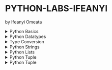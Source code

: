 # PYTHON-LABS-IFEANYI
by Ifeanyi Omeata

<details>
  <summary>Python Basics</summary>

  - [ ] 1. Print String
  - [ ] 2. Use Comments

  ### 1. Print String

  ```py
  print("Hello World!")
  print("Python is easy!")

  if __name__ == '__main__':
      print('Completed!')
  ```

  ```
  Hello World!
  Python is easy!
  Completed!
  ```

  ### 2. Use Comments

  ```py
  """This is a multi-line comment
  Author: Ifeanyi omeata
  Date: 2025
  """
  
  # This is a sample Python script.
  print("Hello World!")
  print("Python is easy!")
  
  # Press the green button in the gutter to run the script.
  if __name__ == '__main__':
      print('Completed!')
  ```

  ```
  Hello World!
  Python is easy!
  Completed!
  ```

</details>

<details>
  <summary>Python Datatypes</summary>

  - [ ] 1. NoneType
  - [ ] 2. Numeric-Integer
  - [ ] 3. Numeric-Floating Point (float)
  - [ ] 4. Numeric-Complex
  - [ ] 5. Numeric-Binary
  - [ ] 6. Numeric-Hexadecimal
  - [ ] 7. Boolean

  ### 1. NoneType
  - [ ] NoneType: an object that does not contain any value
  
  ```py
  #NoneType
  a = None
  print(a)
  print(type(a))
  ```

  ```
  None
  <class 'NoneType'>
  ```

  ### 2. Numeric-Integer

  ```py
  #Numeric-Integer
  a1 = 11
  b1 = 100
  c1 = -66
  print(a1,b1,c1)
  ```

  ```
  11 100 -66
  ```

  ### 3. Numeric-Floating Point (float)

  ```py
  #Numeric-Floating Point (float)
  a2 = 33.5
  b2 = -25.8
  print(a2,b2)
  ```

  ```
  33.5 -25.8
  ```

  ### 4. Numeric-Complex

  ```py
  #Numeric-Complex
  a3 = 3+5j
  print(a3)
  print(type(a3))
  ```

  ```
  (3+5j)
  <class 'complex'>
  ```

  ### 5. Numeric-Binary

  ```py
  #Numeric-Binary
  a4=0B1010
  print(a4)
  print(type(a4))
  ```

  ```
  10
  <class 'int'>
  ```

  ### 6. Numeric-Hexadecimal

  ```py
  #Numeric-Hexadecimal
  a5=0XFF
  print(a5)
  print(type(a5))
  ```

  ```
  255
  <class 'int'>
  ```

  ### 7. Boolean

  ```py
  #Boolean
  a6 = True
  b6 = False
  print(a6,b6)
  print(9>8)
  print(type(a6))
  ```

  ```
  True False
  True
  <class 'bool'>
  ```

</details>

<details>
  <summary>Type Conversion</summary>

  - [ ] 1. Floating Point to Integer
  - [ ] 2. String to Floating Point
  - [ ] 3. Integer to Binary

  ### 1. Floating Point to Integer

  ```py
  #Floating Point to Integer
  a1=33.5
  b1=int(a1)
  print(b1)
  print(type(b1))
  ```

  ```
  33
  <class 'int'>
  ```

  ### 2. String to Floating Point

  ```py
  #String to Floating Point
  a2="22.5"
  b2=float(a2)
  print(b2)
  print(type(b2))
  ```

  ```
  22.5
  <class 'float'>
  ```

  ### 3. Integer to Binary

  ```py
  #Integer to Binary
  a3=10
  b3=bin(a3)
  print(b3)
  print(type(b3))
  ```

  ```
  0b1010
  <class 'str'>
  ```

</details>

<details>
  <summary>Python Strings</summary>

  - [ ] 1. String Basics
  - [ ] 2. String Membership
  - [ ] 3. String Length
  - [ ] 4. String Concatenation
  - [ ] 5. String Repetition
  - [ ] 6. String Slicing
  - [ ] 7. String Strip
  - [ ] 8. String Replace
  - [ ] 9. String Split
  - [ ] 10. String Join
  - [ ] 11. String Format
  - [ ] 12. String Count
  - [ ] 13. String Find
  - [ ] 14. String Index
  - [ ] 15. String Isalnum
  - [ ] 16. String Isalpha
  - [ ] 17. String Isdigit
  - [ ] 18. String Islower
  - [ ] 19. String Isupper
  - [ ] 20. String Isspace
  - [ ] 21. String Istitle
  - [ ] 22. String to Number
  - [ ] 23. Number to String

  ### 1. String Basics

  ```py
  s1="You are a good person"
  print(s1)
  
  s2="""
  You are a great person
  You are a nice person
  """
  print(s2)
  ```

  ```
  You are a good person

  You are a great person
  You are a nice person
  ```

  ### 2. String Membership

  ```py
  s1="You are a good person"
  print(s1)

  #membership
  print("good" in s1)
  print("bad" in s1)
  ```

  ```
  You are a good person

  True
  False
  ```

  ### 3. String Length

  ```py
  s1="You are a good person"
  print(s1)
  
  #length
  print(len(s1))
  ```

  ```
  You are a good person

  21
  ```

  ### 4. String Concatenation

  ```py
  #concatenation
  s3="I love"
  s4="Python"
  s5=s3+s4
  print(s5)
  ```

  ```
  I lovePython
  ```

  ### 5. String Repetition

  ```py
  #repetition
  s6="Hello"
  s7=s6*3
  print(s7)
  ```

  ```
  HelloHelloHello
  ```

  ### 6. String Slicing

  ```py
  s1="You are a good person"

  #slicing
  print(s1[0])
  print(s1[0:])
  print(s1[:7])
  print(s1[0:6])
  print(s1[0:7:2])
  print(s1[-3:-1])
  print(s1[15::-1])
  print(s1[::-1])
  ```

  ```
  Y
  You are a good person
  You are
  You ar
  Yuae
  so
  p doog a era uoY
  nosrep doog a era uoY
  ```

  ### 7. String Strip

  ```py
  #string strip
  s2="   You are a good person   "
  print(s2.strip())
  print(s2.lstrip())
  print(s2.rstrip())
  ```

  ```
  You are a good person
  You are a good person   
     You are a good person
  ```

  ### 8. String Replace

  ```py
  #string replace
  s3="You are a good person"
  print(s3.replace("good","tall"))
  ```

  ```
  You are a tall person
  ```

  ### 9. String Split

  ```py
  #string split
  s4="You are a good person"
  print(s4.split())
  ```

  ```
  ['You', 'are', 'a', 'good', 'person']
  ```

  ### 10. String Join

  ```py
  #string join
  s5="You are a good person"
  print(" ".join(s5))
  ```

  ```
  Y o u   a r e   a   g o o d   p e r s o n
  ```

  ### 11. String Format

  ```py
  #string format
  s6="You are a good person"
  print(f"Hey! {s6}")
  ```

  ```
  Hey! You are a good person
  ```

  ### 12. String Count

  ```py
  #string count
  s7="You are a good person"
  print(s7.count("a"))
  ```

  ```
  2
  ```

  ### 13. String Find

  ```py
  #string find
  s8="You are a good person"
  print(s8.find("good"))
  print(s8.find("good", 2, 14))
  print(s8.find("good", 2, 10))
  ```

  ```
  10
  10
  -1
  ```

  ### 14. String Index

  ```py
  #string index
  s9="You are a good person"
  print(s9.index("good"))
  ```

  ```
  10
  ```

  ### 15. String Isalnum

  ```py
  #string isalnum
  s10="person123"
  print(s10.isalnum())
  ```

  ```
  True
  ```

  ### 16. String Isalpha

  ```py
  #string isalpha
  s11="person"
  print(s11.isalpha())
  ```

  ```
  True
  ```

  ### 17. String Isdigit

  ```py
  #string isdigit
  s12="123"
  print(s12.isdigit())
  ```

  ```
  True
  ```

  ### 18. String Islower

  ```py
  #string islower
  s13="person"
  print(s13.islower())
  ```

  ```
  True
  ```

  ### 19. String Isupper

  ```py
  #string isupper
  s14="PERSON"
  print(s14.isupper())
  ```

  ```
  True
  ```

  ### 20. String Isspace

  ```py
  #string isspace
  s15="  "
  print(s15.isspace())
  ```

  ```
  True
  ```

  ### 21. String Istitle

  ```py
  #string istitle
  s16="Person"
  print(s16.istitle())
  ```

  ```
  True
  ```

  ### 22. String to Number

  ```py
  # String to Number
  my_string = "1011101"
  my_number = int(my_string)
  print(my_number, type(my_number))
  ```

  ```
  1011101 <class 'int'>
  ```

  ### 23. Number to String

  ```py
  # Number to String
  my_number = 1011101
  my_string = str(my_number)
  print(my_string, type(my_string))
  ```

  ```
  1011101 <class 'str'>
  ```
  
</details>



<details>
  <summary>Python Lists</summary>

  - [ ] 1. List Basics
  - [ ] 2. List Length
  - [ ] 3. List Index
  - [ ] 4. List Slicing
  - [ ] 5. List Multiplication
  - [ ] 6. List Extend
  - [ ] 7. List Append
  - [ ] 8. List Insert
  - [ ] 9. List Remove
  - [ ] 10. List Pop
  - [ ] 11. List Clear
  - [ ] 12. List Sort
  - [ ] 13. List Reverse-Sort
  - [ ] 14. List Reverse
  - [ ] 15. List Copy
  - [ ] 16. List Max and min
  - [ ] 17. List to Tuple
  - [ ] 18. Tuple to List
  - [ ] 19. List to String
  - [ ] 20. String to List
  - [ ] 21. List to Dictionary
  - [ ] 22. Dictionary to List
  - [ ] 23. List to Set
  - [ ] 24. Set to List

  ### 1. List Basics

  ```py
  # List basics
  my_list = [10, 20, "Ifeanyi", -10, 30.5]
  print(my_list)
  ```

  ```
  [10, 20, 'Ifeanyi', -10, 30.5]
  ```

  ### 2. List Length

  ```py
  # List length
  my_list = [10, 20, "Ifeanyi", -10, 30.5]
  print(len(my_list))
  ```

  ```
  5
  ```

  ### 3. List Index

  ```py
  # List index
  my_list = [10, 20, "Ifeanyi", -10, 30.5]
  print(my_list[0], my_list[2])
  ```

  ```
  10 Ifeanyi
  ```

  ### 4. List Slicing

  ```py
  # List slicing
  my_list = [10, 20, "Ifeanyi", -10, 30.5]
  print(my_list[2:5])
  ```

  ```
  ['Ifeanyi', -10, 30.5]
  ```

  ### 5. List Multiplication

  ```py
  # List multiplication
  my_list = [10, 20, "Ifeanyi", -10, 30.5]
  print(my_list * 2)
  ```

  ```
  [10, 20, 'Ifeanyi', -10, 30.5, 10, 20, 'Ifeanyi', -10, 30.5]
  ```

  ### 6. List Extend

  ```py
  # List extend
  my_list = [10, 20, "Ifeanyi", -10, 30.5]
  my_list.extend([1, 2, 3])
  print(my_list)
  ```

  ```
  [10, 20, 'Ifeanyi', -10, 30.5, 1, 2, 3]
  ```

  ### 7. List Append

  ```py
  # List append
  my_list = [10, 20, "Ifeanyi", -10, 30.5]
  my_list.append("James")
  print(my_list)
  ```

  ```
  [10, 20, 'Ifeanyi', -10, 30.5, 'James']
  ```

  ### 8. List Insert

  ```py
  # List insert
  my_list = [10, 20, "Ifeanyi", -10, 30.5]
  my_list.insert(0, 99)
  print(my_list)
  ```

  ```
  [99, 10, 20, 'Ifeanyi', -10, 30.5]
  ```

  ### 9. List Remove

  ```py
  # List remove
  my_list = [10, 20, "Ifeanyi", -10, 30.5]
  my_list.remove(30.5)
  print(my_list)
  ```

  ```
  [10, 20, 'Ifeanyi', -10]
  ```

  ### 10. List Pop

  ```py
  # List pop
  my_list = [10, 20, "Ifeanyi", -10, 30.5]
  my_list.pop()
  print(my_list)
  ```

  ```
  [10, 20, 'Ifeanyi', -10]
  ```

  ### 11. List Clear

  ```py
  # List clear
  my_list = [10, 20, "Ifeanyi", -10, 30.5]
  my_list.clear()
  print(my_list)
  ```

  ```
  []
  ```

  ### 12. List Sort

  ```py
  # List sort
  my_list = ["10", "20", "Ifeanyi", "-10", "30.5"]
  my_list.sort()
  print(my_list)
  ```

  ```
  ['-10', '10', '20', '30.5', 'Ifeanyi']
  ```

  ### 13. List Reverse-Sort

  ```py
  # List reverse-sort
  my_list = ["10", "20", "Ifeanyi", "-10", "30.5"]
  my_list.sort(reverse=True)
  print(my_list)
  ```

  ```
  ['Ifeanyi', '30.5', '20', '10', '-10']
  ```

  ### 14. List Reverse

  ```py
  # List reverse
  my_list = [10, 20, "Ifeanyi", -10, 30.5]
  my_list.reverse()
  print(my_list)
  ```

  ```
  [30.5, -10, 'Ifeanyi', 20, 10]
  ```

  ### 15. List Copy

  ```py
  # List copy
  my_list = [10, 20, "Ifeanyi", -10, 30.5]
  my_new_list = my_list.copy()
  print(my_new_list)
  ```

  ```
  [10, 20, 'Ifeanyi', -10, 30.5]
  ```

  ### 16. List Max and min

  ```py
  # List Max and min
  my_list = [10, 20, -10, 30.5]
  print(max(my_list), min(my_list))
  ```

  ```
  30.5 -10
  ```

  ### 17. List to Tuple

  ```py
  # List to Tuple
  my_list = [10, 20, "Ifeanyi", -10, 30.5]
  my_tuple = tuple(my_list)
  print(my_tuple)
  ```

  ```
  (10, 20, 'Ifeanyi', -10, 30.5)
  ```

  ### 18. Tuple to List

  ```py
  # Tuple to List
  my_tuple = (10, 20, "Ifeanyi", -10, 30.5)
  my_list = list(my_tuple)
  print(my_list)
  ```

  ```
  [10, 20, 'Ifeanyi', -10, 30.5]
  ```

  ### 19. List to String

  ```py
  # List to String
  my_list = [10, 20, "Ifeanyi", -10, 30.5]
  my_string = ", ".join(str(item) for item in my_list)
  print(my_string)
  ```

  ```
  10, 20, Ifeanyi, -10, 30.5
  ```

  ### 20. String to List

  ```py
  # String to List
  my_string = "10, 20, Ifeanyi, -10, 30.5"
  my_list = my_string.split(", ")
  print(my_list)
  ```

  ```
  ['10', '20', 'Ifeanyi', '-10', '30.5']
  ```

  ### 21. List to Dictionary

  ```py
  # List to Dictionary
  my_list = [("a", 10), ("b", 20), ("c", 30)]
  my_dict = dict(my_list)
  print(my_dict)

  my_list = [10, 20, "Ifeanyi", -10, 30.5]
  my_dict = {item: index for index, item in enumerate(my_list)}
  print(my_dict)
  ```

  ```
  {'a': 10, 'b': 20, 'c': 30}
  {10: 0, 20: 1, 'Ifeanyi': 2, -10: 3, 30.5: 4}
  ```

  ### 22. Dictionary to List

  ```py
  # Dictionary to List
  my_dict = {"a": 10, "b": 20, "c": 30}
  my_list = list(my_dict.items())
  print(my_list)
  
  my_dict = {"a": 10, "b": 20, "c": 30}
  my_list = list(my_dict.values())
  print(my_list)
  
  my_dict = {"a": 10, "b": 20, "c": 30}
  my_list = list(my_dict.keys())
  print(my_list)
  ```

  ```
  [('a', 10), ('b', 20), ('c', 30)]
  [10, 20, 30]
  ['a', 'b', 'c']
  ```

  ### 23. List to Set

  ```py
  # List to Set
  my_list = [10, 20, "Ifeanyi", -10, 30.5]
  my_set = set(my_list)
  print(my_set)
  ```

  ```
  {10, 'Ifeanyi', 20, -10, 30.5}
  ```

  ### 24. Set to List

  ```py
  # Set to List
  my_set = {10, 20, "Ifeanyi", -10, 30.5}
  my_list = list(my_set)
  print(my_list)
  ```

  ```
  [20, 'Ifeanyi', -10, 10, 30.5]
  ```

</details>

<details>
  <summary>Python Tuple</summary>

  - [ ] 1. Tuple Basics
  - [ ] 2. Tuple Count
  - [ ] 3. Tuple Length
  - [ ] 4. Tuple Index
  - [ ] 5. Tuple Max & Min
  - [ ] 6. Tuple Sum
  - [ ] 7. Tuple Sorted
  - [ ] 8. Tuple Reversed
  - [ ] 9. Tuple Slicing
  - [ ] 10. Tuple Membership
  - [ ] 11. Tuple Basics
  - [ ] 12. Tuple Unpacking
  - [ ] 13. Tuple to List
  - [ ] 14. List to Tuple
  - [ ] 15. Tuple to String
  - [ ] 16. String to Tuple
  - [ ] 17. Tuple to Dictionary
  - [ ] 18. Dictionary to Tuple
  - [ ] 19. Tuple to Set
  - [ ] 20. Set to Tuple

  ### 1. Tuple Basics

  ```py
  # Tuple basics
  my_tuple = (10, 20, "Ifeanyi", -10, 30.5)
  print(my_tuple)
  ```

  ```
  (10, 20, 'Ifeanyi', -10, 30.5)
  ```

  ### 2. Tuple Count

  ```py
  # Tuple Count
  my_tuple = (10, 20, "Ifeanyi", -10, 30.5, 10, 20)
  print(my_tuple.count(10))
  ```

  ```
  2
  ```

  ### 3. Tuple Length

  ```py
  # Tuple Length
  my_tuple = (10, 20, "Ifeanyi", -10, 30.5, 10, 20)
  print(len(my_tuple))
  ```

  ```
  7
  ```

  ### 4. Tuple Index

  ```py
  # Tuple Index
  my_tuple = (10, 20, "Ifeanyi", -10, 30.5, 10, 20)
  print(my_tuple.index(20))
  ```

  ```
  1
  ```

  ### 5. Tuple Max & Min

  ```py
  # Tuple Max & Min
  my_tuple = (10, 20, -10, 30.5, 10, 20)
  print(max(my_tuple), min(my_tuple))
  ```

  ```
  30.5 -10
  ```

  ### 6. Tuple Sum

  ```py
  # Tuple Sum
  my_tuple = (10, 20, -10, 30.5, 10, 20)
  print(sum(my_tuple))
  ```

  ```
  80.5
  ```

  ### 7. Tuple Sorted

  ```py
  # Tuple Sorted
  my_tuple = (10, 20, -10, 30.5, 10, 20)
  print(sorted(my_tuple))
  print(tuple(sorted(my_tuple)))
  print(sorted(my_tuple, reverse=True))
  print(tuple(sorted(my_tuple, reverse=True)))
  ```

  ```
  [-10, 10, 10, 20, 20, 30.5]
  (-10, 10, 10, 20, 20, 30.5)
  [30.5, 20, 20, 10, 10, -10]
  (30.5, 20, 20, 10, 10, -10)
  ```

  ### 8. Tuple Reversed

  ```py
  # Tuple Reversed
  my_tuple = (10, 20, -10, 30.5, 10, 20)
  print(reversed(my_tuple))
  print(tuple(reversed(my_tuple)))
  ```

  ```
  <reversed object at 0x00000169C2BFD060>
  (20, 10, 30.5, -10, 20, 10)
  ```

  ### 9. Tuple Slicing

  ```py
  # Tuple Slicing
  my_tuple = (10, 20, "Ifeanyi", -10, 30.5, 10, 20)
  print(my_tuple[0:3])
  ```

  ```
  (10, 20, 'Ifeanyi')
  ```

  ### 10. Tuple Membership

  ```py
  # Tuple Membership
  my_tuple = (10, 20, "Ifeanyi", -10, 30.5, 10, 20)
  print(10 in my_tuple)
  ```

  ```
  True
  ```

  ### 11. Tuple Basics

  ```py
  # List basics
  my_list = [10, 20, "Ifeanyi", -10, 30.5]
  print(my_list)
  ```

  ```
  [10, 20, 'Ifeanyi', -10, 30.5]
  ```

  ### 12. Tuple Unpacking

  ```py
  # Tuple Unpacking
  my_tuple = (10, 20, "Ifeanyi", -10, 30.5)
  a, b, c, d, e = my_tuple
  print(a, b, c, d, e)
  ```

  ```
  10 20 Ifeanyi -10 30.5
  ```

  ### 13. Tuple to List

  ```py
  # Tuple to List
  my_tuple = (10, 20, "Ifeanyi", -10, 30.5)
  my_list = list(my_tuple)
  print(my_list)
  ```

  ```
  [10, 20, 'Ifeanyi', -10, 30.5]
  ```

  ### 14. List to Tuple

  ```py
  # List to Tuple
  my_list = [10, 20, "Ifeanyi", -10, 30.5]
  my_tuple = tuple(my_list)
  print(my_tuple)
  ```

  ```
  (10, 20, 'Ifeanyi', -10, 30.5)
  ```

  ### 15. Tuple to String

  ```py
  # Tuple to String
  my_tuple = (10, 20, "Ifeanyi", -10, 30.5)
  my_string = ", ".join(str(item) for item in my_tuple)
  print(my_string)
  ```

  ```
  10, 20, Ifeanyi, -10, 30.5
  ```

  ### 16. String to Tuple

  ```py
  # String to Tuple
  my_string = "10, 20, Ifeanyi, -10, 30.5"
  my_tuple = tuple(my_string.split(", "))
  print(my_tuple)
  ```

  ```
  ('10', '20', 'Ifeanyi', '-10', '30.5')
  ```

  ### 17. Tuple to Dictionary

  ```py
  # Tuple to Dictionary
  my_tuple = (("a", 10), ("b", 20), ("c", 30))
  my_dict = dict(my_tuple)
  print(my_dict)
  ```

  ```
  {'a': 10, 'b': 20, 'c': 30}
  ```

  ### 18. Dictionary to Tuple

  ```py
  # Dictionary to Tuple
  my_dict = {"a": 10, "b": 20, "c": 30}
  my_tuple = tuple(my_dict.items())
  print(my_tuple)
  ```

  ```
  (('a', 10), ('b', 20), ('c', 30))
  ```

  ### 19. Tuple to Set

  ```py
  # Tuple to Set
  my_tuple = (10, 20, "Ifeanyi", -10, 30.5)
  my_set = set(my_tuple)
  print(my_set)
  ```

  ```
  {10, 20, 'Ifeanyi', -10, 30.5}
  ```

  ### 20. Set to Tuple

  ```py
  # Set to Tuple
  my_set = {10, 20, "Ifeanyi", -10, 30.5}
  my_tuple = tuple(my_set)
  print(my_tuple)
  ```

  ```
  (20, 'Ifeanyi', -10, 10, 30.5)
  ```

</details>


<details>
  <summary>Python Tuple</summary>

  - [ ] 1. Set Basics
  - [ ] 2. Set Add
  - [ ] 3. Set Remove
  - [ ] 4. Set Pop
  - [ ] 5. Set Clear
  - [ ] 6. Set Length
  - [ ] 7. Set Update
  - [ ] 8. Set Union
  - [ ] 9. Set Intersection
  - [ ] 10. Set Difference
  - [ ] 11. Set Symmetric Difference
  - [ ] 12. Set Subset
  - [ ] 13. Set Superset
  - [ ] 14. Set to Frozen Set
  - [ ] 15. Frozen Set to Set

  ### 1. Set Basics

  ```py
  # Set Basics
  my_set = {1, 2, 3, 4, 5}
  print(my_set)
  ```

  ```
  {1, 2, 3, 4, 5}
  ```

  ### 2. Set Add

  ```py
  # Set Add
  my_set = {1, 2, 3, 4, 5}
  my_set.add(6)
  print(my_set)
  ```

  ```
  {1, 2, 3, 4, 5, 6}
  ```

  ### 3. Set Remove

  ```py
  # Set Remove
  my_set = {1, 2, 3, 4, 5}
  my_set.remove(2)
  print(my_set)
  ```

  ```
  {1, 3, 4, 5}
  ```

  ### 4. Set Pop

  ```py
  # Set Pop
  my_set = {1, 2, 3, 4, 5}
  my_set.pop()
  print(my_set)
  ```

  ```
  {2, 3, 4, 5}
  ```

  ### 5. Set Clear

  ```py
  # Set Clear
  my_set = {1, 2, 3, 4, 5}
  my_set.clear()
  print(my_set)
  ```

  ```
  set()
  ```

  ### 6. Set Length

  ```py
  # Set Length
  my_set = {1, 2, 3, 4, 5}
  print(len(my_set))
  ```

  ```
  5
  ```

  ### 7. Set Update

  ```py
  # Set Update
  my_set = {1, 2, 3, 4, 5}
  my_set.update([4, 5, 6, 7, 8, 9, 10])
  print(my_set)
  ```

  ```
  {1, 2, 3, 4, 5, 6, 7, 8, 9, 10}
  ```

  ### 8. Set Union

  ```py
  # Set Union
  my_set = {1, 2, 3, 4, 5}
  my_set2 = {4, 5, 6, 7, 8, 9, 10}
  print(my_set.union(my_set2))
  ```

  ```
  {1, 2, 3, 4, 5, 6, 7, 8, 9, 10}
  ```

  ### 9. Set Intersection

  ```py
  # Set Intersection
  my_set = {1, 2, 3, 4, 5}
  my_set2 = {4, 5, 6, 7, 8, 9, 10}
  print(my_set.intersection(my_set2))
  ```

  ```
  {4, 5}
  ```

  ### 10. Set Difference

  ```py
  # Set Difference
  my_set = {1, 2, 3, 4, 5}
  my_set2 = {4, 5, 6, 7, 8, 9, 10}
  print(my_set.difference(my_set2))
  ```

  ```
  {1, 2, 3}
  ```

  ### 11. Set Symmetric Difference

  ```py
  # Set Symmetric Difference
  my_set = {1, 2, 3, 4, 5}
  my_set2 = {4, 5, 6, 7, 8, 9, 10}
  print(my_set.symmetric_difference(my_set2))
  ```

  ```
  {1, 2, 3, 6, 7, 8, 9, 10}
  ```

  ### 12. Set Subset

  ```py
  # Set Subset
  my_set = {1, 2, 3, 4, 5}
  my_set2 = {1, 2, 3, 4, 5, 6, 7, 8, 9, 10}
  print(my_set.issubset(my_set2))
  ```

  ```
  True
  ```

  ### 13. Set Superset

  ```py
  # Set Superset
  my_set = {1, 2, 3, 4, 5, 6, 7, 8, 9, 10}
  my_set2 = {1, 2, 3, 4, 5}
  print(my_set.issuperset(my_set2))
  ```

  ```
  True
  ```

  ### 14. Set to Frozen Set

  ```py
  # Set to Frozen Set
  my_set = {1, 2, 3, 4, 5}
  my_frozen_set = frozenset(my_set)
  print(my_frozen_set, type(my_frozen_set))
  ```

  ```
  frozenset({1, 2, 3, 4, 5}) <class 'frozenset'>
  ```

  ### 15. Frozen Set to Set

  ```py
  # Frozen Set to Set
  my_frozen_set = frozenset({1, 2, 3, 4, 5})
  my_set = set(my_frozen_set)
  print(my_set, type(my_set))
  ```

  ```
  {1, 2, 3, 4, 5} <class 'set'>
  ```


</details>









